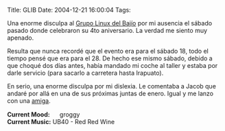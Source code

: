 Title: GLIB
Date: 2004-12-21 16:00:04
Tags: 

<p>Una enorme disculpa al <a href="http://www.glib.org.mx/">Grupo Linux del Bajío</a> por mi ausencia el sábado pasado donde celebraron su 4to aniversario. La verdad me siento muy apenado.</p>

<p>Resulta que nunca recordé que el evento era para el sábado 18, todo el tiempo pensé que era para el 28. De hecho ese mismo sábado, debido a que choqué dos días antes, había mandado mi coche al taller y estaba por darle servicio (para sacarlo a carretera hasta Irapuato).</p>

<p>En serio, una enorme disculpa por mi dislexia. Le comentaba a Jacob que andaré por allá en una de sus próximas juntas de enero. Igual y me lanzo con una <a href="http://skwinklaa.tripod.com/paralectoresimpacientes">amiga</a>.</p>

<p><strong>Current Mood:</strong> <img width="15" height="15" src="http://stat.livejournal.com/img/mood/growf/smileys/tired.gif"/> groggy<br/><strong>Current Music:</strong> UB40 - Red Red Wine</p>
